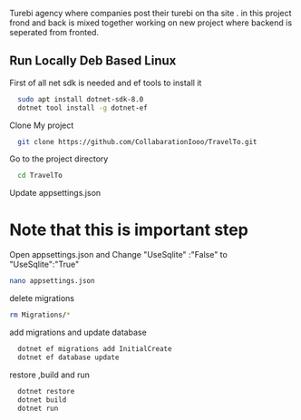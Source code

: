 Turebi agency where companies post their turebi on tha site . 
in this project frond and back is mixed together working on new project where backend is seperated from fronted.



## Run Locally Deb Based Linux

First of all net sdk is needed and ef tools to install it 

```bash
  sudo apt install dotnet-sdk-8.0
  dotnet tool install -g dotnet-ef  
```
Clone My project
```bash
  git clone https://github.com/CollabarationIooo/TravelTo.git
```

Go to the project directory

```bash
  cd TravelTo
```

Update appsettings.json

# Note that this is important step
Open appsettings.json and Change "UseSqlite" :"False" to "UseSqlite":"True" 
```bash
nano appsettings.json
```
delete migrations 

```bash
rm Migrations/*
```


add migrations and update database 

```bash
  dotnet ef migrations add InitialCreate  
  dotnet ef database update

```
restore ,build and run 
```bash
  dotnet restore
  dotnet build 
  dotnet run  
  
```
